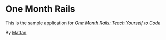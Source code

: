 # One Month Rails

This is the sample application for
[*One Month Rails: Teach Yourself to Code*](http://www.onemonthrails.com)

By [Mattan](http://onemonthrails.com)
